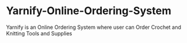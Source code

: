 # Yarnify-Online-Ordering-System
Yarnify is an Online Ordering System where user can Order Crochet and Knitting Tools and Supplies
